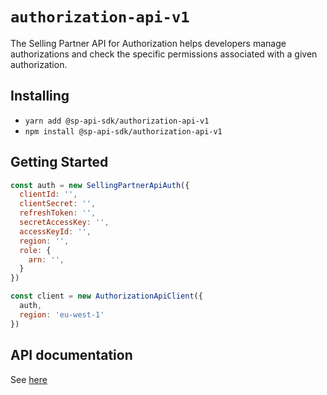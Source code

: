 # `authorization-api-v1`

The Selling Partner API for Authorization helps developers manage authorizations and check the specific permissions associated with a given authorization.

## Installing

* `yarn add @sp-api-sdk/authorization-api-v1`
* `npm install @sp-api-sdk/authorization-api-v1`

## Getting Started

```javascript
const auth = new SellingPartnerApiAuth({
  clientId: '',
  clientSecret: '',
  refreshToken: '',
  secretAccessKey: '',
  accessKeyId: '',
  region: '',
  role: {
    arn: '',
  }
})

const client = new AuthorizationApiClient({
  auth,
  region: 'eu-west-1'
})
```

## API documentation

See [here](https://github.com/amzn/selling-partner-api-docs/tree/main/references/authorization-api/authorization.md)
